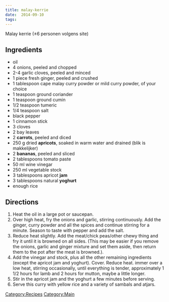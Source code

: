 ```yaml
---
title: malay-kerrie
date:  2014-09-10
tags:
---
```

Malay kerrie (±6 personen volgens site)

Ingredients
-----------

-   oil
-   4 onions, peeled and chopped
-   2-4 garlic cloves, peeled and minced
-   1 piece fresh ginger, peeled and crushed
-   1 tablespoon cape malay curry powder or mild curry powder, of your
    choice
-   1 teaspoon ground coriander
-   1 teaspoon ground cumin
-   1/2 teaspoon tumeric
-   1/4 teaspoon salt
-   black pepper
-   1 cinnamon stick
-   3 cloves
-   2 bay leaves
-   2 **carrots**, peeled and diced
-   250 g dried **apricots**, soaked in warm water and drained (blik is
    makkelijker)
-   2 **bananas**, peeled and sliced
-   2 tablespoons tomato paste
-   50 ml wine vinegar
-   250 ml vegetable stock
-   3 tablespoons apricot **jam**
-   3 tablespoons natural **yoghurt**
-   enough rice

Directions
----------

1.  Heat the oil in a large pot or saucepan.
2.  Over high heat, fry the onions and garlic, stirring continuously.
    Add the ginger, curry powder and all the spices and continue
    stirring for a minute. Season to taste with pepper and add the salt.
3.  Reduce heat slightly. Add the meat/chick peas/other chewy thing and
    fry it until it is browned on all sides. (This may be easier if you
    remove the onions, garlic and ginger mixture and set them aside,
    then return them to the pot after the meat is browned.).
4.  Add the vinegar and stock, plus all the other remaining ingredients
    (except the apricot jam and yoghurt). Cover. Reduce heat. immer over
    a low heat, stirring occasionally, until everything is tender,
    approximately 1 1/2 hours for lamb and 2 hours for mutton, maybe a
    little longer.
5.  Stir in the apricot jam and the yoghurt a few minutes before
    serving.
6.  Serve this curry with yellow rice and a variety of sambals and
    atjars.

<Category:Recipes> <Category:Main>

